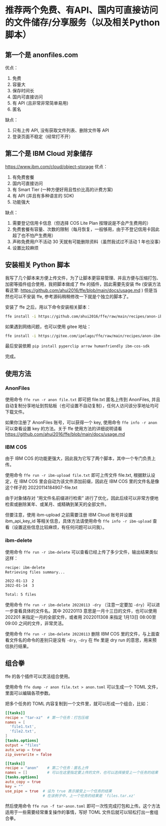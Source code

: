 # 推荐两个免费、有API、国内可直接访问的文件储存/分享服务（以及相关Python脚本）

## 第一个是 anonfiles.com

优点：

1. 免费
2. 容量大
3. 保存时间长
4. 国内可直接访问
5. 有 API (且非常非常简单易用)
6. 匿名

缺点：

1. 只有上传 API, 没有获取文件列表、删除文件等 API
2. 登录页面不稳定（经常打不开）

## 第二个是 IBM Cloud 对象储存

https://www.ibm.com/cloud/object-storage 优点：

1. 有免费套餐
2. 国内可直接访问
3. 有 Smart Tier (一种方便好用且性价比高的计费方案)
4. 有 API (并且有多种语言的 SDK)
5. 功能强大

缺点：

1. 需要登记信用卡信息（但选择 COS Lite Plan 按理说是不会产生费用的）
2. 免费套餐有容量、次数的限制（每月恢复，一般够用，由于不登记信用卡因此超了也不怕产生费用）
3. 声称免费用户不活动 30 天就有可能删除资料（虽然我试过不活动 1 年也没事）
4. 设置比较麻烦

## 安装相关 Python 脚本

我写了几个脚本来方便上传文件，为了让脚本更容易管理、并且方便与压缩打包、加密等插件组合使用，我把脚本做成了 ffe 的插件，因此需要先安装 ffe (安装方法看这里: https://github.com/ahui2016/ffe/blob/main/docs/usage.md ) 但是当然也可以不安装 ffe, 参考源码稍稍修改一下就是个独立的脚本了。

安装了 ffe 之后，用以下命令安装相关脚本：

```sh
ffe install -i https://github.com/ahui2016/ffe/raw/main/recipes/anon-ibm.toml
```

如果遇到网络问题，也可以使用 gitee 地址：

```sh
ffe install -i https://gitee.com/ipelago/ffe/raw/main/recipes/anon-ibm-gitee.toml
```

最后安装依赖 `pip install pyperclip arrow humanfriendly ibm-cos-sdk`

完成。

## 使用方法

### AnonFiles

使用命令 `ffe run -r anon file.txt` 即可把 file.txt 匿名上传到 AnonFiles, 并且自动复制分享地址到剪贴板（也可设置不自动复制），任何人访问该分享地址均可下载文件。

如果你注册了 AnonFiles 账号，可以获得一个 key, 使用命令 `ffe info -r anon` 可以查看设置 key 的方法。关于 ffe 使用方法的详细说明请看 https://github.com/ahui2016/ffe/blob/main/docs/usage.md

### IBM COS

由于 IBM COS 的功能更强大，因此我为它写了两个脚本，其中一个专门负责上传。

使用命令 `ffe run -r ibm-upload file.txt` 即可上传文件 file.txt, 根据默认设定，在 IBM COS 里会自动为该文件添加前缀，因此在 IBM COS 里的文件名是像这个样子的 20220114184907-file.txt

由于对象储存对 “用文件名前缀进行检索” 进行了优化，因此后续可以非常方便地检索或删除某年、或某月、或精确到某天的全部文件。

但要注意，使用 ibm-upload 之前需要注册 IBM Cloud 账号并设置 ibm_api_key_id 等相关信息，具体方法请使用命令 `ffe info -r ibm-upload` 查看（设置这些信息比较麻烦，有任何问题可以问我）。

### ibm-delete

使用命令 `ffe run -r ibm-delete` 可以查看已经上传了多少文件，输出结果类似这样：

```txt
recipe: ibm-delete
Retrieving files summary...

2022-01-13  2
2022-01-14  3

Total: 5 files
```

使用命令 `ffe run -r ibm-delete 20220113 -dry` （注意一定要加 `-dry`）可以进一步查看具体的文件名。其中 20220113 意思是一月十三日的文件，也可以使用 202201 来指定一月的全部文件，或者用 2022011308 来指定 1月13日 08:00至09:00 之间的文件，非常灵活。

使用命令 `ffe run -r ibm-delete 20220113` 删除 IBM COS 里的文件，与上面查看文件名的命令的差别只是没有 `-dry`, `-dry` 在 ffe 里是 dry run 的意思，用来预估执行结果。

## 组合拳

ffe 的各个插件可以灵活组合使用。

使用命令 `ffe dump -r anon file.txt > anon.toml` 可以生成一个 TOML 文件，里面可以编辑各项参数。

把多个任务的 TOML 内容复制到一个文件里，就可以形成一个组合，比如：

```toml
[[tasks]]
recipe = "tar-xz"  # 第一个任务：打包压缩
names = [
  'file1.txt',
  'file2.txt',
]
[tasks.options]
output = "files"
auto_wrap = true
zip_overwrite = false

[[tasks]]
recipe = "anon"    # 第二个任务：匿名上传
names = []         # 可以在这里指定要上传的文件，也可以选择接受上一个任务的结果
[tasks.options]
auto_copy = true
key = ""
use_pipe = true  # 设为 true 表示接受上一个任务的结果
                 # 在该例子中，上一个任务的结果是 'files.tar.xz'
```

然后使用命令 `ffe run -f tar-anon.toml` 即可一次性完成打包和上传。这个方法适用于一些需要经常重复操作的事情，写好 TOML 文件后就可以轻松打出一套组合拳。
